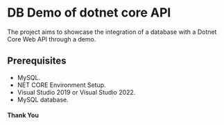 
# DB Demo of dotnet core API

The project aims to showcase the integration of a database with a Dotnet Core Web API through a demo.

## Prerequisites
- MySQL.
- NET CORE Environment Setup.
- Visual Studio 2019 or Visual Studio 2022.
- MySQL database.



#### Thank You
